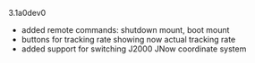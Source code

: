 3.1a0dev0
- added remote commands: shutdown mount, boot mount
- buttons for tracking rate showing now actual tracking rate
- added support for switching J2000 JNow coordinate system

